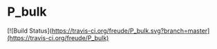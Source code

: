 # P_bulk

[![Build Status](https://travis-ci.org/freude/P_bulk.svg?branch=master](https://travis-ci.org/freude/P_bulk)
